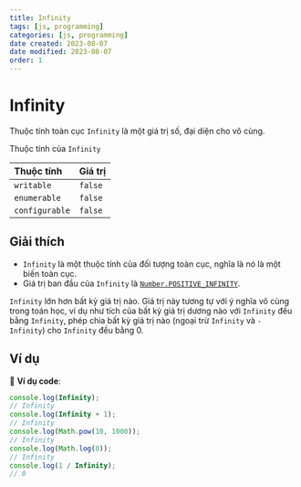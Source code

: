 ```yaml
---
title: Infinity
tags: [js, programming]
categories: [js, programming]
date created: 2023-08-07
date modified: 2023-08-07
order: 1
---
```


# Infinity

Thuộc tính toàn cục `Infinity` là một giá trị số, đại diện cho vô cùng.

Thuộc tính của `Infinity`

| Thuộc tính      | Giá trị  |
| :------------- | :------ |
| `writable`     | `false` |
| `enumerable`   | `false` |
| `configurable` | `false` |

## Giải thích

- `Infinity` là một thuộc tính của đối tượng toàn cục, nghĩa là nó là một biến toàn cục.
- Giá trị ban đầu của `Infinity` là [`Number.POSITIVE_INFINITY`](https://developer.mozilla.org/en-US/docs/Web/JavaScript/Reference/Global_Objects/Number/POSITIVE_INFINITY).

`Infinity` lớn hơn bất kỳ giá trị nào. Giá trị này tương tự với ý nghĩa vô cùng trong toán học, ví dụ như tích của bất kỳ giá trị dương nào với `Infinity` đều bằng `Infinity`, phép chia bất kỳ giá trị nào (ngoại trừ `Infinity` và `-Infinity`) cho `Infinity` đều bằng 0.

## Ví dụ

🌰 **Ví dụ code**:

```js
console.log(Infinity);
// Infinity
console.log(Infinity + 1);
// Infinity
console.log(Math.pow(10, 1000));
// Infinity
console.log(Math.log(0));
// Infinity
console.log(1 / Infinity);
// 0
```
